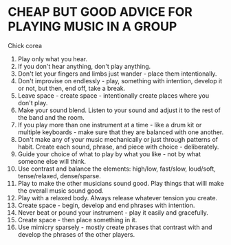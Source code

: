 # CHEAP BUT GOOD ADVICE FOR PLAYING MUSIC IN A GROUP

Chick corea

1. Play only what you hear.
2. If you don't hear anything, don't play anything.
3. Don't let your fingers and limbs just wander - place them
   intentionally.
4. Don't improvise on endlessly - play, something with intention,
   develop it or not, but then, end off, take a break.
5. Leave space - create space - intentionally create places where
   you don't play.
6. Make your sound blend. Listen to your sound and adjust it to
   the rest of the band and the room.
7. If you play more than one instrument at a time - like a drum
   kit or multiple keyboards - make sure that they are balanced
   with one another.
8. Don't make any of your music mechanically or just through
   patterns of habit. Create each sound, phrase, and piece with
   choice - deliberately.
9. Guide your choice of what to play by what you like - not by
   what someone else will think.
10. Use contrast and balance the elements: high/low, fast/slow,
   loud/soft, tense/relaxed, dense/sparse.
11. Play to make the other musicians sound good. Play things
   that willl make the overall music sound good.
12. Play with a relaxed body. Always release whatever tension
   you create.
13. Create space - begin, develop and end phrases with intention.
14. Never beat or pound your instrument - play it easily and gracefully.
15. Create space - then place something in it.
16. Use mimicry sparsely - mostly create phrases that contrast with
   and develop the phrases of the other players.
